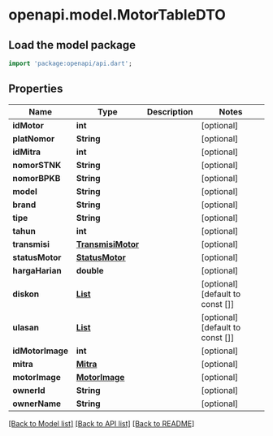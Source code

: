 # openapi.model.MotorTableDTO

## Load the model package
```dart
import 'package:openapi/api.dart';
```

## Properties
Name | Type | Description | Notes
------------ | ------------- | ------------- | -------------
**idMotor** | **int** |  | [optional] 
**platNomor** | **String** |  | [optional] 
**idMitra** | **int** |  | [optional] 
**nomorSTNK** | **String** |  | [optional] 
**nomorBPKB** | **String** |  | [optional] 
**model** | **String** |  | [optional] 
**brand** | **String** |  | [optional] 
**tipe** | **String** |  | [optional] 
**tahun** | **int** |  | [optional] 
**transmisi** | [**TransmisiMotor**](TransmisiMotor.md) |  | [optional] 
**statusMotor** | [**StatusMotor**](StatusMotor.md) |  | [optional] 
**hargaHarian** | **double** |  | [optional] 
**diskon** | [**List<Diskon>**](Diskon.md) |  | [optional] [default to const []]
**ulasan** | [**List<Ulasan>**](Ulasan.md) |  | [optional] [default to const []]
**idMotorImage** | **int** |  | [optional] 
**mitra** | [**Mitra**](Mitra.md) |  | [optional] 
**motorImage** | [**MotorImage**](MotorImage.md) |  | [optional] 
**ownerId** | **String** |  | [optional] 
**ownerName** | **String** |  | [optional] 

[[Back to Model list]](../README.md#documentation-for-models) [[Back to API list]](../README.md#documentation-for-api-endpoints) [[Back to README]](../README.md)


